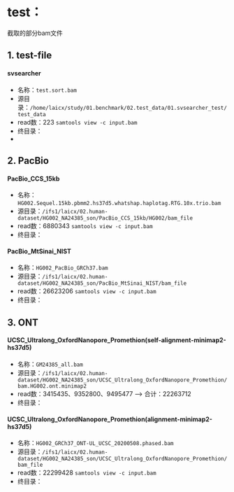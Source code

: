 # test：
截取的部分bam文件
## 1. test-file
#### svsearcher
- 名称：`test.sort.bam`
- 源目录：`/home/laicx/study/01.benchmark/02.test_data/01.svsearcher_test/test_data`
- read数：223    `samtools view -c input.bam`
- 终目录：
- 
## 2. PacBio
#### PacBio_CCS_15kb
- 名称：`HG002.Sequel.15kb.pbmm2.hs37d5.whatshap.haplotag.RTG.10x.trio.bam`
- 源目录：`/ifs1/laicx/02.human-dataset/HG002_NA24385_son/PacBio_CCS_15kb/HG002/bam_file`
- read数：6880343    `samtools view -c input.bam`
- 终目录：
#### PacBio_MtSinai_NIST
- 名称：`HG002_PacBio_GRCh37.bam`
- 源目录：`/ifs1/laicx/02.human-dataset/HG002_NA24385_son/PacBio_MtSinai_NIST/bam_file`
- read数：26623206    `samtools view -c input.bam`
- 终目录：  
## 3. ONT
#### UCSC_Ultralong_OxfordNanopore_Promethion(self-alignment-minimap2-hs37d5)
- 名称：`GM24385_all.bam`
- 源目录：`/ifs1/laicx/02.human-dataset/HG002_NA24385_son/UCSC_Ultralong_OxfordNanopore_Promethion/bam.HG002.ont.minimap2`
- read数：3415435、9352800、9495477 —> 合计：22263712
- 终目录：
#### UCSC_Ultralong_OxfordNanopore_Promethion(alignment-minimap2-hs37d5)
- 名称：`HG002_GRCh37_ONT-UL_UCSC_20200508.phased.bam`
- 源目录：`/ifs1/laicx/02.human-dataset/HG002_NA24385_son/UCSC_Ultralong_OxfordNanopore_Promethion/bam_file`
- read数：22299428    `samtools view -c input.bam`
- 终目录：
